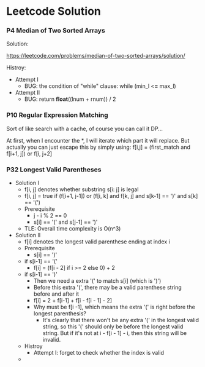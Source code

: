 # Leetcode Solution

### P4 Median of Two Sorted Arrays

Solution:

https://leetcode.com/problems/median-of-two-sorted-arrays/solution/

Histroy:

- Attempt I
  - BUG: the condition of "while" clause: while (min_l <**=** max_l)
- Attempt II
  - BUG: return **float**((lnum + rnum)) / 2

### P10 Regular Expression Matching

Sort of like search with a cache, of course you can call it DP...

At first, when I encounter the *, I will iterate which part it will replace. But actually you can just escape this by simply using: f[i,j] = (first_match and f[i+1, j]) or f[i, j+2]



### P32 Longest Valid Parentheses

- Solution I
  - f[i, j] denotes whether substring s[i: j] is legal
  - f[i, j] = true if (f[i+1, j-1]) or (f[i, k] and f[k, j] and s[k-1] == ')' and s[k] == '(')
  - Prerequisite
    - j - i % 2 == 0
    - s[i] == '(' and s[j-1] == ')'
  - TLE: Overall time complexity is O(n^3)
- Solution II
  - f[i] denotes the longest valid parenthese ending at index i
  - Prerequisite
    - s[i] == ')'
  - if s[i-1] == '('
    - f[i] = (f[i - 2] if i >= 2 else 0) + 2
  - if s[i-1] == ')'
    - Then we need a extra '(' to match s[i] (which is ')')
    - Before this extra '(', there may be a valid parenthese string before and after it
    - f[i] = 2 + f[i-1] + f[i - f[i - 1] - 2]
    - Why must be f[i -1], which means the extra '(' is right before the longest parenthesis?
      - It's clearly that there won't be any extra '(' in the longest valid string, so this '(' should only be before the longest valid string. But if it's not at i - f[i - 1] - i, then this string will be invalid.
  - Histroy
    - Attempt I: forget to check whether the index is valid
  - ​